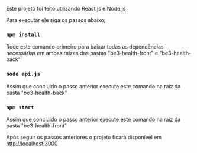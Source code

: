 Este projeto foi feito utilizando React.js e Node.js

Para executar ele siga os passos abaixo;

### `npm install`
Rode este comando primeiro para baixar todas as dependências necessárias
em ambas raizes das pastas "be3-health-front" e "be3-health-back"

### `node api.js`
Assim que concluido o passo anterior execute este comando na raiz
da pasta "be3-health-back"

### `npm start`
Assim que concluido o passo anterior execute este comando na raiz
da pasta "be3-health-front"

Após seguir os passos anteriores o projeto ficará 
disponível em [http://localhost:3000](http://localhost:3000) 



